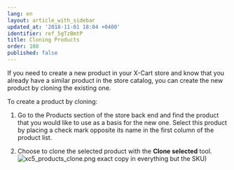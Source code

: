 ```yaml
---
lang: en
layout: article_with_sidebar
updated_at: '2018-11-01 18:04 +0400'
identifier: ref_5gTzBmtP
title: Cloning Products
order: 100
published: false
---
```

If you need to create a new product in your X-Cart store and know that you already have a similar product in the store catalog, you can create the new product by cloning the existing one. 

To create a product by cloning:

   1. Go to the Products section of the store back end and find the product that you would like to use as a basis for the new one. Select this product by placing a check mark opposite its name in the first column of the product list.
   
   2. Choose to clone the selected product with the **Clone selected** tool.
      ![xc5_products_clone.png]({{site.baseurl}}/attachments/ref_5gTzBmtP/xc5_products_clone.png)
 exact copy in everything but the SKU) 
